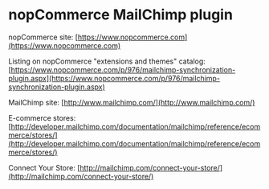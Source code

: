 ﻿nopCommerce MailChimp plugin
===========

nopCommerce site: [https://www.nopcommerce.com](https://www.nopcommerce.com)

Listing on nopCommerce "extensions and themes" catalog: [https://www.nopcommerce.com/p/976/mailchimp-synchronization-plugin.aspx](https://www.nopcommerce.com/p/976/mailchimp-synchronization-plugin.aspx)

MailChimp site: [http://www.mailchimp.com/](http://www.mailchimp.com/)

E-commerce stores: [http://developer.mailchimp.com/documentation/mailchimp/reference/ecommerce/stores/](http://developer.mailchimp.com/documentation/mailchimp/reference/ecommerce/stores/)

Connect Your Store: [http://mailchimp.com/connect-your-store/](http://mailchimp.com/connect-your-store/)
